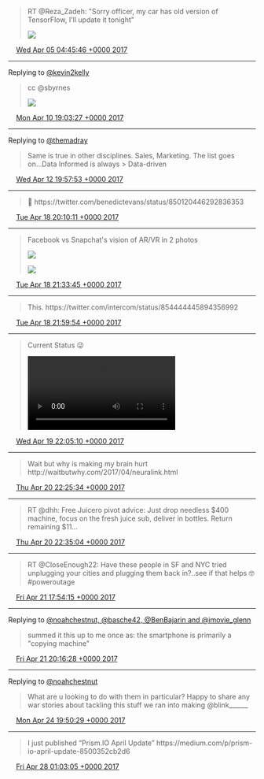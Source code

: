 > RT @Reza\_Zadeh: "Sorry officer, my car has old version of TensorFlow, I'll update it tonight" 
> 
> ![](../../media/849483176728776704-C8jSM-gUAAAWny7.jpg)

<img src="../../media/tweet.ico" width="12" /> [Wed Apr 05 04:45:46 +0000 2017](https://twitter.com/adambreckler/status/849483176728776704)

----

Replying to [@kevin2kelly](https://twitter.com/kevin2kelly/status/851502808817737728)

> cc @sbyrnes 
> 
> ![](../../media/851510957029314563-C9EsszRUAAE1YXj.jpg)

<img src="../../media/tweet.ico" width="12" /> [Mon Apr 10 19:03:27 +0000 2017](https://twitter.com/adambreckler/status/851510957029314563)

----

Replying to [@themadray](https://twitter.com/themadray/status/852247441009025024)

> Same is true in other disciplines\. Sales, Marketing\. The list goes on\.\.\.Data Informed is always &gt; Data\-driven

<img src="../../media/tweet.ico" width="12" /> [Wed Apr 12 19:57:53 +0000 2017](https://twitter.com/adambreckler/status/852249431969718273)

----

> 🤔 https://twitter\.com/benedictevans/status/850120446292836353

<img src="../../media/tweet.ico" width="12" /> [Tue Apr 18 20:10:11 +0000 2017](https://twitter.com/adambreckler/status/854426855859814400)

----

> Facebook vs Snapchat's vision of AR/VR in 2 photos 
> 
> ![](../../media/854447884275560448-C9ubY6rU0AEmbf3.jpg)
> 
> ![](../../media/854447884275560448-C9ubl49UAAAo8K4.jpg)

<img src="../../media/tweet.ico" width="12" /> [Tue Apr 18 21:33:45 +0000 2017](https://twitter.com/adambreckler/status/854447884275560448)

----

> This\. https://twitter\.com/intercom/status/854444445894356992

<img src="../../media/tweet.ico" width="12" /> [Tue Apr 18 21:59:54 +0000 2017](https://twitter.com/adambreckler/status/854454468116598784)

----

> Current Status 😜 
> 
> <video controls><source src="../../media/854818180925054976-C9zsilSUMAAIkYo.mp4">Your browser does not support the video tag.</video>

<img src="../../media/tweet.ico" width="12" /> [Wed Apr 19 22:05:10 +0000 2017](https://twitter.com/adambreckler/status/854818180925054976)

----

> Wait but why is making my brain hurt http://waitbutwhy\.com/2017/04/neuralink\.html

<img src="../../media/tweet.ico" width="12" /> [Thu Apr 20 22:25:34 +0000 2017](https://twitter.com/adambreckler/status/855185703566680064)

----

> RT @dhh: Free Juicero pivot advice: Just drop needless $400 machine, focus on the fresh juice sub, deliver in bottles\. Return remaining $11…

<img src="../../media/tweet.ico" width="12" /> [Thu Apr 20 22:35:04 +0000 2017](https://twitter.com/adambreckler/status/855188092407369729)

----

> RT @CloseEnough22: Have these people in SF and NYC tried unplugging your cities and plugging them back in?\.\.see if that helps 🤓 \#poweroutage

<img src="../../media/tweet.ico" width="12" /> [Fri Apr 21 17:54:15 +0000 2017](https://twitter.com/adambreckler/status/855479809886965760)

----

Replying to [@noahchestnut, @basche42, @BenBajarin and @imovie\_glenn](https://twitter.com/noahchestnut/status/855512419317186560)

> summed it this up to me once as: the smartphone is primarily a "copying machine"

<img src="../../media/tweet.ico" width="12" /> [Fri Apr 21 20:16:28 +0000 2017](https://twitter.com/adambreckler/status/855515600713506817)

----

Replying to [@noahchestnut](https://twitter.com/noahchestnut/status/856585085813915648)

> What are u looking to do with them in particular? Happy to share any war stories about tackling this stuff we ran into making @blink\_\_\_\_\_\_

<img src="../../media/tweet.ico" width="12" /> [Mon Apr 24 19:50:29 +0000 2017](https://twitter.com/adambreckler/status/856596226413809664)

----

> I just published “Prism\.IO April Update” https://medium\.com/p/prism\-io\-april\-update\-8500352cb2d6

<img src="../../media/tweet.ico" width="12" /> [Fri Apr 28 01:03:05 +0000 2017](https://twitter.com/adambreckler/status/857762056078069760)